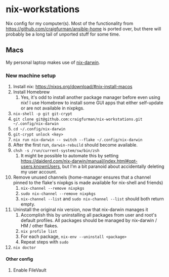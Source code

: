 # nix-workstations

Nix config for my computer(s). Most of the functionality from
<https://github.com/craigfurman/ansible-home> is ported over, but there will
probably be a long tail of unported stuff for some time.

## Macs

My personal laptop makes use of
[nix-darwin](https://github.com/LnL7/nix-darwin).

### New machine setup

1. Install nix: <https://nixos.org/download/#nix-install-macos>
1. Install Homebrew
   1. Yes, it's odd to install another package manager before even using nix! I
      use Homebrew to install some GUI apps that either self-update or are not
      available in nixpkgs.
1. `nix-shell -p git git-crypt`
1. `git clone git@github.com:craigfurman/nix-workstations.git ~/.config/nix-darwin`
1. `cd ~/.config/nix-darwin`
1. `git-crypt unlock <key>`
1. `nix run nix-darwin -- switch --flake ~/.config/nix-darwin`
1. After the first run, `darwin-rebuild` should become available.
1. `chsh -s /run/current-system/sw/bin/zsh`
   1. It might be possible to automate this by setting
      https://daiderd.com/nix-darwin/manual/index.html#opt-users.knownUsers, but
      I'm a bit paranoid about accidentally deleting my user account.
1. Remove unused channels (home-manager ensures that a channel pinned to the
   flake's nixpkgs is made available for nix-shell and friends)
   1. `nix-channel --remove nixpkgs`
   1. `sudo nix-channel --remove nixpkgs`
   1. `nix-channel --list` and `sudo nix-channel --list` should both return
      empty.
1. Uninstall the original nix version, now that nix-darwin manages it
   1. Accomplish this by uninstalling all packages from user and root's default
      profiles. All packages should be managed by nix-darwin / HM / other
      flakes.
   1. `nix profile list`
   1. For each package, `nix-env --uninstall <package>`
   1. Repeat steps with `sudo`
1. `nix doctor`

#### Other config

1. Enable FileVault
